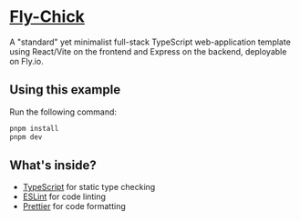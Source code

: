 # [Fly-Chick](https://youtu.be/QSEdEJrdJX0?si=n-zejWv_VW6D28-1)

A "standard" yet minimalist full-stack TypeScript web-application template using React/Vite on the frontend and Express on the backend, deployable on Fly.io.

## Using this example

Run the following command:

```sh
pnpm install
pnpm dev
```

## What's inside?

-   [TypeScript](https://www.typescriptlang.org/) for static type checking
-   [ESLint](https://eslint.org/) for code linting
-   [Prettier](https://prettier.io) for code formatting

